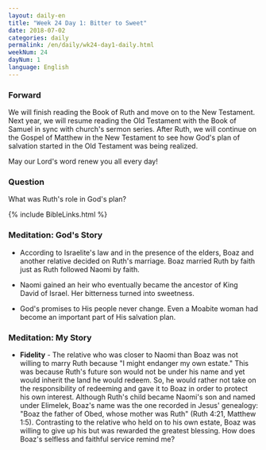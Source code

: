 ```yaml
---
layout: daily-en
title: "Week 24 Day 1: Bitter to Sweet"
date: 2018-07-02
categories: daily
permalink: /en/daily/wk24-day1-daily.html
weekNum: 24
dayNum: 1
language: English
---
```


### Forward     
We will finish reading the Book of Ruth and move on to the New Testament. Next year, we will resume reading the Old Testament with the Book of Samuel in sync with church's sermon series. After Ruth, we will continue on the Gospel of Matthew in the New Testament to see how God's plan of salvation started in the Old Testament was being realized.

May our Lord's word renew you all every day!

### Question     
What was Ruth's role in God's plan?

{% include BibleLinks.html %} 

### Meditation: God's Story   
+ According to Israelite's law and in the presence of the elders, Boaz and another relative decided on Ruth's marriage. Boaz married Ruth by faith just as Ruth followed Naomi by faith. 

+ Naomi gained an heir who eventually became the ancestor of King David of Israel. Her bitterness turned into sweetness. 

+ God's promises to His people never change. Even a Moabite woman had become an important part of His salvation plan. 

### Meditation: My Story   
+ **Fidelity** - The relative who was closer to Naomi than Boaz was not willing to marry Ruth because "I might endanger my own estate." This was because Ruth's future son would not be under his name and yet would inherit the land he would redeem. So, he would rather not take on the responsibility of redeeming and gave it to Boaz in order to protect his own interest. Although Ruth's child became Naomi's son and named under Elimelek, Boaz's name was the one recorded in Jesus' genealogy: "Boaz the father of Obed, whose mother was Ruth" (Ruth 4:21, Matthew 1:5). Contrasting to the relative who held on to his own estate, Boaz was willing to give up his but was rewarded the greatest blessing. How does Boaz's selfless and faithful service remind me? 
